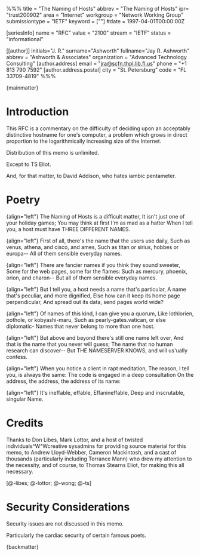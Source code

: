 %%%
title = "The Naming of Hosts"
abbrev = "The Naming of Hosts"
ipr= "trust200902"
area = "Internet"
workgroup = "Network Working Group"
submissiontype = "IETF"
keyword = [""]
#date = 1997-04-01T00:00:00Z

[seriesInfo]
name = "RFC"
value = "2100"
stream = "IETF"
status = "informational"

[[author]]
initials="J. R."
surname="Ashworth"
fullname="Jay R. Ashworth"
abbrev = "Ashworth & Associates"
organization = "Advanced Technology Consulting"
  [author.address]
  email = "jra@scfn.thpl.lib.fl.us"
  phone = "+1 813 790 7592"
  [author.address.postal]
  city = "St. Petersburg"
  code = "FL 33709-4819"
%%%

{mainmatter}

# Introduction

This RFC is a commentary on the difficulty of deciding upon an
acceptably distinctive hostname for one's computer, a problem which
grows in direct proportion to the logarithmically increasing size of
the Internet.

Distribution of this memo is unlimited.

Except to TS Eliot.

And, for that matter, to David Addison, who hates iambic pentameter.

# Poetry

{align="left"}
    The Naming of Hosts is a difficult matter,
        It isn't just one of your holiday games;
    You may think at first I'm as mad as a hatter
        When I tell you, a host must have THREE DIFFERENT NAMES.

{align="left"}
    First of all, there's the name that the users use daily,
        Such as venus, athena, and cisco, and ames,
    Such as titan or sirius, hobbes or europa--
        All of them sensible everyday names.

{align="left"}
    There are fancier names if you think they sound sweeter,
        Some for the web pages, some for the flames:
    Such as mercury, phoenix, orion, and charon--
        But all of them sensible everyday names.

{align="left"}
    But I tell you, a host needs a name that's particular,
        A name that's peculiar, and more dignified,
    Else how can it keep its home page perpendicular,
        And spread out its data, send pages world wide?

{align="left"}
    Of names of this kind, I can give you a quorum,
        Like lothlorien, pothole, or kobyashi-maru,
    Such as pearly-gates.vatican, or else diplomatic-
        Names that never belong to more than one host.

{align="left"}
    But above and beyond there's still one name left over,
        And that is the name that you never will guess;
    The name that no human research can discover--
        But THE NAMESERVER KNOWS, and will us'ually confess.

{align="left"}
    When you notice a client in rapt meditation,
        The reason, I tell you, is always the same:
    The code is engaged in a deep consultation
        On the address, the address, the address of its name:

{align="left"}
                It's ineffable,
                effable,
                Effanineffable,
                Deep and inscrutable,
                singular
                Name.

# Credits

Thanks to Don Libes, Mark Lottor, and a host of twisted
individuals^W^Wcreative sysadmins for providing source material for
this memo, to Andrew Lloyd-Webber, Cameron Mackintosh, and a cast of
thousands (particularly including Terrance Mann) who drew my
attention to the necessity, and of course, to Thomas Stearns Eliot,
for making this all necessary.

[@-libes; @-lottor; @-wong; @-ts]

# Security Considerations

Security issues are not discussed in this memo.

Particularly the cardiac security of certain famous poets.

{backmatter}

<reference anchor='libes' target=''>
 <front>
 <title>Choosing a Name for Your Computer</title>
  <author initials='D.' surname='Libes' fullname='D. Libes'></author>
  <date year='1989' month='November'/>
 </front>
 <seriesInfo name="Communications of the ACM" value='Vol. 32, No. 11, Pg. 1289' />
 </reference>

<reference anchor='lottor' target='namedroppers@internic.net'>
 <front>
 <title>Domain Name Survey</title>
  <author initials='M.' surname='Lottor' fullname='M. Lottor'></author>
  <date year='1997' month='January'/>
 </front>
 </reference>

<reference anchor='wong' target='http://www.seas.upenn.edu/~mengwong/coolhosts.html'>
 <front>
 <title>Cool Hostnames</title>
  <author initials='M.' surname='Wong' fullname='M. Wong'></author>
  <date/>
 </front>
 </reference>

<reference anchor='ts' target=''>
 <front>
 <title>Old Possum's Book of Practical Cats</title>
  <author initials='TS' surname='Stearns' fullname='TS. Stearns'></author>
  <date/>
 </front>
 </reference>

